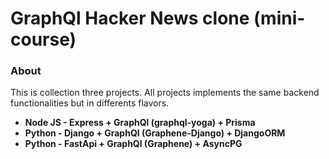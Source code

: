 # GraphQl Hacker News clone (mini-course)

### About
This is collection three projects. All projects implements the same backend functionalities but in differents flavors.
- **Node JS - Express + GraphQl (graphql-yoga) + Prisma**
- **Python - Django + GraphQl (Graphene-Django) + DjangoORM**
- **Python - FastApi + GraphQl (Graphene) + AsyncPG**
